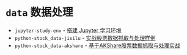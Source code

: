 # `data` 数据处理



- `jupyter-study-env` - [搭建 Jupyter 学习环境](./jupyter-study-env/README.md)
- `python-stock_data-jisilu` - [实战股票数据抓取与处理样例](./python-stock_data-jisilu/README.md)
- `python-stock_data-akshare` - [基于AKShare股票数据抓取与处理实战](./python-stock_data-akshare/README.md)

